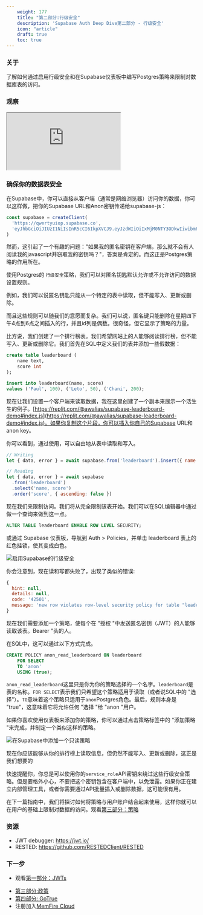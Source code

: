 ```yaml
---
    weight: 177
    title: "第二部分:行级安全"
    description: 'Supabase Auth Deep Dive第二部分 - 行级安全'
    icon: "article"
    draft: true
    toc: true
---
```

### 关于

了解如何通过启用行级安全和在Supabase仪表板中编写Postgres策略来限制对数据库表的访问。

### 观察

<div className="video-container">
  <iframe
    src="https://www.youtube-nocookie.com/embed/qY_iQ10IUhs"
    frameBorder="1"
    allow="accelerometer; autoplay; clipboard-write; encrypted-media; gyroscope; picture-in-picture"
    allowFullScreen
  ></iframe>
</div>

### 确保你的数据表安全

在Supabase中，你可以直接从客户端（通常是网络浏览器）访问你的数据，你可以这样做，把你的Supabase URL和Anon密钥传递给supabase-js：

```js
const supabase = createClient(
  'https://qwertyuiop.supabase.co',
  'eyJhbGciOiJIUzI1NiIsInR5cCI6IkpXVCJ9.eyJzdWIiOiIxMjM0NTY3ODkwIiwibmFtZSI6IkpvaG4gRG9lIiwiaWF0IjoxNTE2MjM5MDIyfQ.SflKxwRJSMeKKF2QT4fwpMeJf36POk6yJV_adQssw5c'
)
```

然而，这引起了一个有趣的问题："如果我的匿名密钥在客户端，那么就不会有人阅读我的javascript并窃取我的密钥吗？"，答案是肯定的。而这正是Postgres策略的作用所在。

使用Postgres的 `行级安全`策略，我们可以对匿名钥匙默认允许或不允许访问的数据设置规则。

例如，我们可以说匿名钥匙只能从一个特定的表中读取，但不能写入、更新或删除。

而且这些规则可以随我们的意愿而复杂。我们可以说，匿名键只能删除在星期四下午4点到6点之间插入的行，并且id列是偶数。很奇怪，但它显示了策略的力量。

比方说，我们创建了一个排行榜表。我们希望网站上的人能够阅读排行榜，但不能写入、更新或删除它。我们首先在SQL中定义我们的表并添加一些假数据：

```sql
create table leaderboard (
    name text,
    score int
);

insert into leaderboard(name, score)
values ('Paul', 100), ('Leto', 50), ('Chani', 200);
```

现在让我们设置一个客户端来读取数据，我在这里创建了一个副本来展示一个活生生的例子。[https://replit.com/@awalias/supabase-leaderboard-demo#index.js](https://replit.com/@awalias/supabase-leaderboard-demo#index.js)。如果你复制这个片段，你可以插入你自己的Supabase URL和anon key。

你可以看到，通过使用，可以自由地从表中读取和写入。

```js
// Writing
let { data, error } = await supabase.from('leaderboard').insert({ name: 'Bob', score: 99999 })

// Reading
let { data, error } = await supabase
  .from('leaderboard')
  .select('name, score')
  .order('score', { ascending: false })
```

现在我们来限制访问。我们将从完全限制该表开始。我们可以在SQL编辑器中通过做一个查询来做到这一点。

```sql
ALTER TABLE leaderboard ENABLE ROW LEVEL SECURITY;
```

或通过 Supabase 仪表板，导航到 Auth > Policies，并单击 leaderboard 表上的红色挂锁，使其变成白色。

![启用Supabase的行级安全](/docs/img/auth-deep-dive-2.png)

你会注意到，现在读和写都失败了，出现了类似的错误:

```jsx
{
  hint: null,
  details: null,
  code: '42501',
  message: 'new row violates row-level security policy for table "leaderboard"'
}
```

现在我们需要添加一个策略，使每个在 "授权 "中发送匿名密钥（JWT）的人能够读取该表。Bearer "头的人。

在SQL中，这可以通过以下方式完成。

```sql
CREATE POLICY anon_read_leaderboard ON leaderboard
    FOR SELECT
    TO 'anon'
    USING (true);
```

`anon_read_leaderboard`这里只是你为你的策略选择的一个名字。`leaderboard`是表的名称。`FOR SELECT`表示我们只希望这个策略适用于读取（或者说SQL中的 "选择"）。`TO`意味着这个策略只适用于`anon`Postgres角色。最后，规则本身是 "true"，这意味着它将允许任何 "选择 "给 "anon "用户。

如果你喜欢使用仪表板来添加你的策略，你可以通过点击策略标签中的 "添加策略 "来完成，并制定一个类似这样的策略。

![在Supabase中添加一个只读策略](/docs/img/auth-deep-dive-2-2.png)

现在你应该能够从你的排行榜上读取信息，但仍然不能写入、更新或删除，这正是我们想要的

快速提醒你，你总是可以使用你的`service_role`API密钥来绕过这些行级安全策略。但是要格外小心，不要把这个密钥包含在客户端中，以免泄露。如果你正在建立内部管理工具，或者你需要通过API批量插入或删除数据，这可能很有用。

在下一篇指南中，我们将探讨如何将策略与用户账户结合起来使用，这样你就可以在用户的基础上限制对数据的访问。观看[第三部分：策略](././learn/auth-deep-dive/auth-policy)

### 资源

- JWT debugger: https://jwt.io/
- RESTED: https://github.com/RESTEDClient/RESTED

### 下一步

 - 观看[第一部分：JWTs](./auth-deep-dive-jwts) 

<!-- - [第二部分:行级安全](../../learn/auth-deep-dive/auth-row-level-security)-->
- [第三部分:政策](./auth-policies)
- [第四部分: GoTrue](./auth-gotrue)
- 注册加入[MemFire Cloud](https://cloud.memfiredb.com/)


